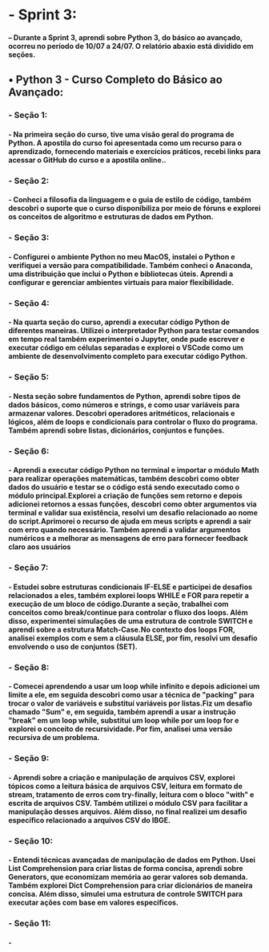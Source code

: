 <h1>- Sprint 3:</h1>
<h4>– Durante a Sprint 3, aprendi sobre Python 3, do básico ao avançado, ocorreu no período de 10/07 a 24/07. O relatório abaxio está dividido em seções. </h4>

<h2>• Python 3 - Curso Completo do Básico ao Avançado:</h2>

<h3>- Seção 1:</h3>
<h4>- Na primeira seção do curso, tive uma visão geral do programa de Python. A apostila do curso foi apresentada como um recurso para o aprendizado, fornecendo materiais e exercícios práticos, recebi links para acessar o GitHub do curso e a apostila online..</h4>

<h3>- Seção 2:</h3>
<h4>- Conheci a filosofia da linguagem e o guia de estilo de código, também descobri o suporte que o curso disponíbiliza por meio de fóruns e explorei os conceitos de algoritmo e estruturas de dados em Python. </h4>
 
 <h3>- Seção 3:</h3>
<h4>- Configurei o ambiente Python no meu MacOS, instalei o Python e verifiquei a versão para compatibilidade. Também conheci o Anaconda, uma distribuição que inclui o Python e bibliotecas úteis. Aprendi a configurar e gerenciar ambientes virtuais para maior flexibilidade.</h4>

 <h3>- Seção 4:</h3>
<h4>- Na quarta seção do curso, aprendi a executar código Python de diferentes maneiras. Utilizei o interpretador Python para testar comandos em tempo real também experimentei o Jupyter, onde pude escrever e executar código em células separadas e explorei o VSCode como um ambiente de desenvolvimento completo para executar código Python. </h4>

 <h3>- Seção 5:</h3>
<h4>- Nesta seção sobre fundamentos de Python, aprendi sobre tipos de dados básicos, como números e strings, e como usar variáveis para armazenar valores. Descobri operadores aritméticos, relacionais e lógicos, além de loops e condicionais para controlar o fluxo do programa. Também aprendi sobre listas, dicionários, conjuntos e funções. </h4>

 <h3>- Seção 6:</h3>
<h4>- Aprendi a executar código Python no terminal e importar o módulo Math para realizar operações matemáticas, também descobri como obter dados do usuário e testar se o código está sendo executado como o módulo principal.Explorei a criação de funções sem retorno e depois adicionei retornos a essas funções, descobri como obter argumentos via terminal e validar sua existência, resolvi um desafio relacionado ao nome do script.Aprimorei o recurso de ajuda em meus scripts e aprendi a sair com erro quando necessário. Também aprendi a validar argumentos numéricos e a melhorar as mensagens de erro para fornecer feedback claro aos usuários</h4>

 <h3>- Seção 7:</h3>
<h4>- Estudei sobre estruturas condicionais IF-ELSE e participei de desafios relacionados a eles, também explorei loops WHILE e FOR para repetir a execução de um bloco de código.Durante a seção, trabalhei com conceitos como break/continue para controlar o fluxo dos loops. Além disso, experimentei simulações de uma estrutura de controle SWITCH e aprendi sobre a estrutura Match-Case.No contexto dos loops FOR, analisei exemplos com e sem a cláusula ELSE, por fim, resolvi um desafio envolvendo o uso de conjuntos (SET).</h4>

 <h3>- Seção 8:</h3>
<h4>- Comecei aprendendo a usar um loop while infinito e depois adicionei um limite a ele, em seguida descobri como usar a técnica de "packing" para trocar o valor de variáveis e substituí variáveis por listas.Fiz um desafio chamado "Sum" e, em seguida, também aprendi a usar a instrução "break" em um loop while, substituí um loop while por um loop for e explorei o conceito de recursividade. Por fim, analisei uma versão recursiva de um problema.</h4>

 <h3>- Seção 9:</h3>
<h4>- Aprendi sobre a criação e manipulação de arquivos CSV, explorei tópicos como a leitura básica de arquivos CSV, leitura em formato de stream, tratamento de erros com try-finally, leitura com o bloco "with" e escrita de arquivos CSV. Também utilizei o módulo CSV para facilitar a manipulação desses arquivos. Além disso, no final realizei um desafio específico relacionado a arquivos CSV do IBGE.</h4>

 <h3>- Seção 10:</h3>
<h4>- Entendi técnicas avançadas de manipulação de dados em Python. Usei List Comprehension para criar listas de forma concisa, aprendi sobre Generators, que economizam memória ao gerar valores sob demanda. Também explorei Dict Comprehension para criar dicionários de maneira concisa. Além disso, simulei uma estrutura de controle SWITCH para executar ações com base em valores específicos.</h4>

 <h3>- Seção 11:</h3>
<h4>-</h4>

 
 